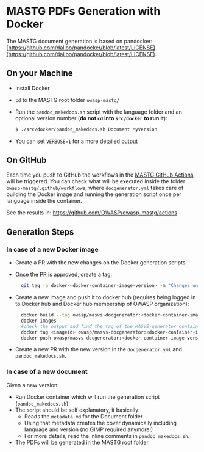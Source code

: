 # MASTG PDFs Generation with Docker

The MASTG document generation is based on pandocker: [https://github.com/dalibo/pandocker/blob/latest/LICENSE](https://github.com/dalibo/pandocker/blob/latest/LICENSE).

## On your Machine

- Install Docker
- `cd` to the MASTG root folder `owasp-mastg/`
- Run the `pandoc_makedocs.sh` script with the language folder and an optional version number (**do not `cd` into `src/docker` to run it**):

    ```sh
    $ ./src/docker/pandoc_makedocs.sh Document MyVersion
    ```

- You can set `VERBOSE=1` for a more detailed output

## On GitHub

Each time you push to GitHub the workflows in the [MASTG GitHub Actions](https://github.com/OWASP/owasp-mastg/actions "MASTG GitHub Actions") will be triggered. You can check what will be executed inside the folder `owasp-mastg/.github/workflows`, where `docgenerator.yml` takes care of building the Docker image and running the generation script once per language inside the container.

See the results in: <https://github.com/OWASP/owasp-mastg/actions>

## Generation Steps

### In case of a new Docker image

- Create a PR with the new changes on the Docker generation scripts.
- Once the PR is approved, create a tag:

  ```sh
    git tag -a docker-<docker-container-image-version> -m "Changes on docker image"
  ```

- Create a new image and push it to docker hub (requires being logged in to Docker hub and Docker hub membership of OWASP organization):

  ```sh
    docker build --tag owasp/masvs-docgenerator:<docker-container-image-version> src/docker/
    docker images
    #check the output and find the tag of the MASVS-generator container image you created
    docker tag <imageid> owasp/masvs-docgenerator:<docker-container-image-version>
    docker push owasp/masvs-docgenerator:<docker-container-image-version>
  ```

- Create a new PR with the new version in the `docgenerator.yml` and `pandoc_makedocs.sh`.

### In case of a new document

Given a new version:

- Run Docker container which will run the generation script (`pandoc_makedocs.sh`).
- The script should be self explanatory, it basically:
  - Reads the `metadata.md` for the Document folder
  - Using that metadata creates the cover dynamically including language and version (no GIMP required anymore!)
  - For more details, read the inline comments in `pandoc_makedocs.sh`.
- The PDFs will be generated in the MASTG root folder.
